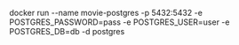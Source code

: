 docker run --name movie-postgres -p 5432:5432 -e POSTGRES_PASSWORD=pass -e POSTGRES_USER=user -e POSTGRES_DB=db -d postgres
